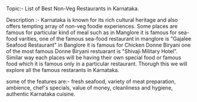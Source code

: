 Topic:- List of Best Non-Veg Restaurants in Karnataka.

Description :- Karnataka is known for its rich cultural heritage and also offers tempting array of non-veg foodie experiences. Some places are famous for particular kind of meal such as in Manglore it is famous for sea-food varities, one of the famous sea-food restaurant in manglore is "Gajalee Seafood Restaurant" in Banglore it is famous for Chicken Donne Biryani one of the most famous Donne Biryani restuarant is "Shivaji Military Hotel". Similar way each places will be having their own special food or famous food which it is famous only in a particular restaurant. Thorugh this we will explore all the famous restarants in Karnataka.


some of the features are:-
fresh seafood,
variety of meat preparation,
ambience,
chef's specials,
value of money,
cleanliness and hygiene,
authentic Karnataka cuisine.